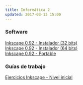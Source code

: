 ```yaml
---
title: Informática 2
updated: 2017-03-13 15:00
---
```


### Software

<i class="fa fa-windows" aria-hidden="true"></i> [Inkscape 0.92 - Instalador (32 bits)](https://inkscape.org/gallery/item/10690/Inkscape-0.92.1-1.exe)<br />
<i class="fa fa-windows" aria-hidden="true"></i> [Inkscape 0.92 - Instalador (64 bits)](https://inkscape.org/gallery/item/10691/Inkscape-0.92.1-x64-1.exe)<br />
<i class="fa fa-windows" aria-hidden="true"></i> [Inkscape 0.92 - Portable](https://inkscape.org/gallery/item/10706/InkscapePortable_0.92.1.paf.exe)


### Guías de trabajo

<i class="icon-archive"></i>  [Ejercicios Inkscape - Nivel inicial](../docs/itel/2017/informatica2/InkscapeEjercicios.zip)<br />

